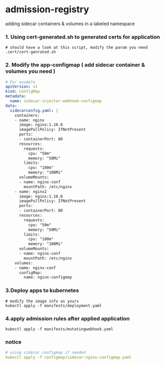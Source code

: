 # admission-registry
adding sidecar containers & volumes in a labeled namespace 
### 1. Using cert-generated.sh to generated certs for application
```shell
# should have a look at this script, modify the param you need
.cert/cert-genrated.sh
```

### 2. Modify the app-configmap ( add sidecar container & volumes you need )
```yaml
# For example 
apiVersion: v1
kind: ConfigMap
metadata:
  name: sidecar-injector-webhook-configmap
data:
  sidecarconfig.yaml: |
    containers:
    - name: nginx
      image: nginx:1.18.0
      imagePullPolicy: IfNotPresent
      ports:
      - containerPort: 80
      resources:
        requests:
          cpu: "50m"
          memory: "50Mi"
        limits:
          cpu: "100m"
          memory: "100Mi"
      volumeMounts:
      - name: nginx-conf
        mountPath: /etc/nginx
    - name: nginx2
      image: nginx:1.18.0
      imagePullPolicy: IfNotPresent
      ports:
      - containerPort: 80
      resources:
        requests:
          cpu: "50m"
          memory: "50Mi"
        limits:
          cpu: "100m"
          memory: "100Mi"
      volumeMounts:
      - name: nginx-conf
        mountPath: /etc/nginx
    volumes:
    - name: nginx-conf
      configMap:
        name: nginx-configmap
```
### 3.Deploy apps to kubernetes
```shell
# modify the image info as yours
kubectl apply -f manifests/deployment.yaml
```

### 4.apply admission rules after applied application
```shell
kubectl apply -f manifests/mutatingwebhook.yaml
```
### notice
```yaml
# using sidecar configmap if needed
kubectl apply -f configmap/sidecar-nginx-configmap.yaml
```